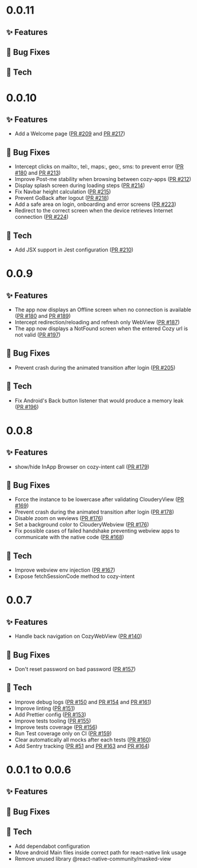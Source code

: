 # 0.0.11

## ✨ Features


## 🐛 Bug Fixes


## 🔧 Tech


# 0.0.10

## ✨ Features

* Add a Welcome page ([PR #209](https://github.com/cozy/cozy-pass-mobile/pull/209) and [PR #217](https://github.com/cozy/cozy-pass-mobile/pull/217))

## 🐛 Bug Fixes

* Intercept clicks on mailto:, tel:, maps:, geo:, sms: to prevent error  ([PR #180](https://github.com/cozy/cozy-pass-mobile/pull/180) and [PR #213](https://github.com/cozy/cozy-pass-mobile/pull/213))
* Improve Post-me stability when browsing between cozy-apps ([PR #212](https://github.com/cozy/cozy-pass-mobile/pull/212))
* Display splash screen during loading steps  ([PR #214](https://github.com/cozy/cozy-pass-mobile/pull/214))
* Fix Navbar height calculation ([PR #215](https://github.com/cozy/cozy-pass-mobile/pull/215))
* Prevent GoBack after logout  ([PR #218](https://github.com/cozy/cozy-pass-mobile/pull/218))
* Add a safe area on login, onboarding and error screens ([PR #223](https://github.com/cozy/cozy-pass-mobile/pull/223))
* Redirect to the correct screen when the device retrieves Internet connection ([PR #224](https://github.com/cozy/cozy-pass-mobile/pull/224))

## 🔧 Tech

* Add JSX support in Jest configuration ([PR #210](https://github.com/cozy/cozy-pass-mobile/pull/210))

# 0.0.9

## ✨ Features

* The app now displays an Offline screen when no connection is available ([PR #180](https://github.com/cozy/cozy-pass-mobile/pull/180) and [PR #189](https://github.com/cozy/cozy-pass-mobile/pull/189))
* Intercept redirection/reloading and refresh only WebView ([PR #187](https://github.com/cozy/cozy-react-native/pull/187))
* The app now displays a NotFound screen when the entered Cozy url is not valid ([PR #197](https://github.com/cozy/cozy-react-native/pull/197))

## 🐛 Bug Fixes

* Prevent crash during the animated transition after login ([PR #205](https://github.com/cozy/cozy-pass-mobile/pull/205))

## 🔧 Tech

* Fix Android's Back button listener that would produce a memory leak ([PR #196](https://github.com/cozy/cozy-pass-mobile/pull/196))

# 0.0.8

## ✨ Features

* show/hide InApp Browser on cozy-intent call ([PR #179](https://github.com/cozy/cozy-pass-mobile/pull/179))

## 🐛 Bug Fixes

* Force the instance to be lowercase after validating ClouderyView ([PR #169](https://github.com/cozy/cozy-pass-mobile/pull/169))
* Prevent crash during the animated transition after login ([PR #178](https://github.com/cozy/cozy-pass-mobile/pull/178))
* Disable zoom on weviews ([PR #176](https://github.com/cozy/cozy-pass-mobile/pull/176))
* Set a background color to ClouderyWebview ([PR #176](https://github.com/cozy/cozy-pass-mobile/pull/176))
* Fix possible cases of failed handshake preventing webview apps to communicate with the native code ([PR #168](https://github.com/cozy/cozy-pass-mobile/pull/168))

## 🔧 Tech
* Improve webview env injection ([PR #167](https://github.com/cozy/cozy-pass-mobile/pull/167))
* Expose fetchSessionCode method to cozy-intent

# 0.0.7

## ✨ Features

* Handle back navigation on CozyWebView ([PR #140](https://github.com/cozy/cozy-pass-mobile/pull/140))

## 🐛 Bug Fixes

* Don't reset password on bad password ([PR #157](https://github.com/cozy/cozy-pass-mobile/pull/157))

## 🔧 Tech

* Improve debug logs ([PR #150](https://github.com/cozy/cozy-react-native/pull/150) and [PR #154](https://github.com/cozy/cozy-react-native/pull/154) and [PR #161](https://github.com/cozy/cozy-react-native/pull/161))
* Improve linting ([PR #151](https://github.com/cozy/cozy-react-native/pull/151))
* Add Prettier config ([PR #153](https://github.com/cozy/cozy-react-native/pull/153))
* Improve tests tooling ([PR #155](https://github.com/cozy/cozy-react-native/pull/155))
* Improve tests coverage ([PR #156](https://github.com/cozy/cozy-react-native/pull/156))
* Run Test coverage only on CI ([PR #159](https://github.com/cozy/cozy-react-native/pull/159))
* Clear automatically all mocks after each tests ([PR #160](https://github.com/cozy/cozy-react-native/pull/160))
* Add Sentry tracking ([PR #51](https://github.com/cozy/cozy-react-native/pull/51) and [PR #163](https://github.com/cozy/cozy-react-native/pull/163) and [PR #164](https://github.com/cozy/cozy-react-native/pull/164))

# 0.0.1 to 0.0.6

## ✨ Features


## 🐛 Bug Fixes


## 🔧 Tech

* Add dependabot configuration
* Move android Main files inside correct path for react-native link usage
* Remove unused library @react-native-community/masked-view
